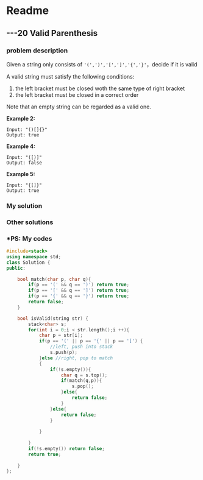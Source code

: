 # Readme

## 	---20 Valid Parenthesis

### problem description

Given a string only consists of `'(',')','[',']','{','}'`，decide if it is valid

A valid string must satisfy the following conditions:

1. the left bracket must be closed woth the same type of right bracket
2. the left bracket must be closed in a correct order

Note that an empty string can be regarded as a valid one.

**Example 2:**

```
Input: "()[]{}"
Output: true
```

**Example 4:**

```
Input: "([)]"
Output: false
```

**Example 5:**

```
Input: "{[]}"
Output: true
```

### My solution



### Other solutions



### *PS: My codes

```c++
#include<stack>
using namespace std;
class Solution {
public:

    bool match(char p, char q){
        if(p == '(' && q == ')') return true;
        if(p == '[' && q == ']') return true;
        if(p == '{' && q == '}') return true;
        return false;
    }

    bool isValid(string str) {
        stack<char> s;
        for(int i = 0;i < str.length();i ++){
            char p = str[i];
            if(p == '(' || p == '{' || p == '[') {
                //left, push into stack
                s.push(p);
            }else //right, pop to match
            {
                if(!s.empty()){
                    char q = s.top();
                    if(match(q,p)){
                        s.pop();
                    }else{
                        return false;
                    }
                }else{
                    return false;
                }
                
            }
            
        }
        if(!s.empty()) return false;
        return true;
    
    }
};

```

